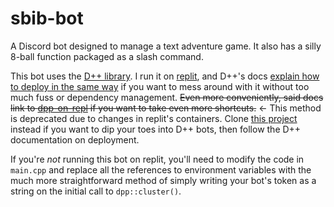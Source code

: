 # sbib-bot
A Discord bot designed to manage a text adventure game. It also has a silly 8-ball function packaged as a slash command.

This bot uses the [D++ library](https://github.com/brainboxdotcc/DPP). I run it on [replit](https://replit.com/), and D++'s docs [explain how to deploy in the same way](https://dpp.dev/building-a-cpp-discord-bot-in-repl.html) if you want to mess around with it without too much fuss or dependency management. ~~Even more conveniently, said docs link to [dpp-on-repl](https://github.com/alanlichen/dpp-on-repl) if you want to take even more shortcuts.~~ <- This method is deprecated due to changes in replit's containers. Clone [this project](https://replit.com/@Azzy380/DPP-discord-bot-template) instead if you want to dip your toes into D++ bots, then follow the D++ documentation on deployment.

If you're *not* running this bot on replit, you'll need to modify the code in `main.cpp` and replace all the references to environment variables with the much more straightforward method of simply writing your bot's token as a string on the initial call to `dpp::cluster()`. 
